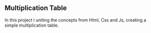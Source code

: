 ## Multiplication Table
In this project i uniting the concepts from Html, Css and Js, creating a simple multiplication table.